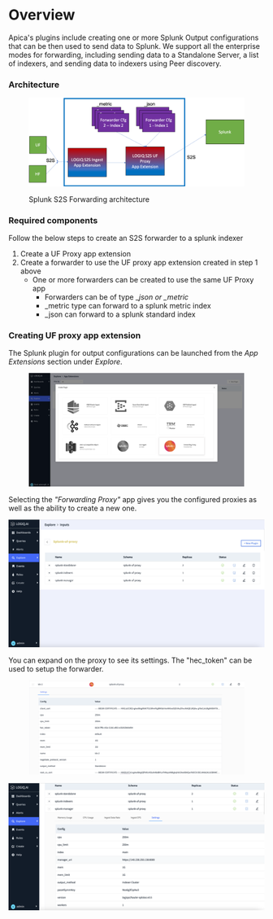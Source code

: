 # Overview

Apica's plugins include creating one or more Splunk Output configurations that can be then used to send data to Splunk. We support all the enterprise modes for forwarding, including sending data to a Standalone Server, a list of indexers, and sending data to indexers using Peer discovery.

### Architecture

<figure><img src="../.gitbook/assets/splunk-arch (1).png" alt=""><figcaption><p>Splunk S2S Forwarding architecture</p></figcaption></figure>

### Required components

Follow the below steps to create an S2S forwarder to a splunk indexer

1. Create a UF Proxy app extension
2. Create a forwarder to use the UF proxy app extension created in step 1 above
   * One or more forwarders can be created to use the same UF Proxy app
     * Forwarders can be of type \__json or \_metric_&#x20;
     * \_metric type can forward to a splunk metric index
     * \_json can forward to a splunk standard index

### Creating UF proxy app extension

The Splunk plugin for output configurations can be launched from the _App Extensions_ section under _Explore_.

<figure><img src="../.gitbook/assets/Screen Shot 2023-01-02 at 5.25.13 PM.png" alt=""><figcaption></figcaption></figure>

Selecting the _"Forwarding Proxy"_ app gives you the configured proxies as well as the ability to create a new one.

![List of configured Splunk Forwarding Proxies](<../.gitbook/assets/Screen Shot 2022-08-01 at 9.20.16 PM.png>)

You can expand on the proxy to see its settings. The "hec\_token" can be used to setup the forwarder.

<figure><img src="../.gitbook/assets/Screen Shot 2023-01-04 at 1.45.42 PM.png" alt=""><figcaption></figcaption></figure>

![Proxy Settings](<../.gitbook/assets/Screen Shot 2022-08-01 at 9.20.44 PM.png>)
